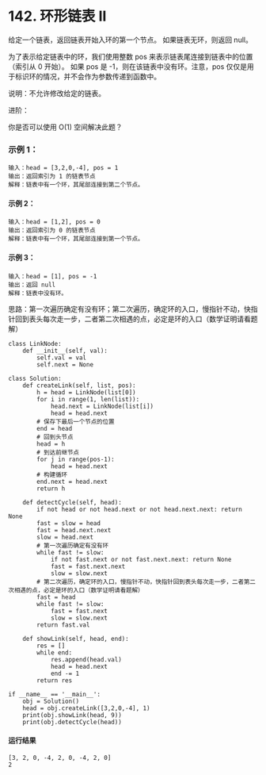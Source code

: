 # 142. 环形链表 II
给定一个链表，返回链表开始入环的第一个节点。 如果链表无环，则返回 null。

为了表示给定链表中的环，我们使用整数 pos 来表示链表尾连接到链表中的位置（索引从 0 开始）。 如果 pos 是 -1，则在该链表中没有环。注意，pos 仅仅是用于标识环的情况，并不会作为参数传递到函数中。

说明：不允许修改给定的链表。

进阶：

你是否可以使用 O(1) 空间解决此题？
 

### 示例 1：

    输入：head = [3,2,0,-4], pos = 1
    输出：返回索引为 1 的链表节点
    解释：链表中有一个环，其尾部连接到第二个节点。
#### 示例 2：

    输入：head = [1,2], pos = 0
    输出：返回索引为 0 的链表节点
    解释：链表中有一个环，其尾部连接到第一个节点。
#### 示例 3：

    输入：head = [1], pos = -1
    输出：返回 null
    解释：链表中没有环。

思路：第一次遍历确定有没有环；第二次遍历，确定环的入口，慢指针不动，快指针回到表头每次走一步，二者第二次相遇的点，必定是环的入口（数学证明请看题解）

    class LinkNode:
        def __init__(self, val):
            self.val = val
            self.next = None

    class Solution:
        def createLink(self, list, pos):
            h = head = LinkNode(list[0])
            for i in range(1, len(list)):
                head.next = LinkNode(list[i])
                head = head.next
            # 保存下最后一个节点的位置
            end = head
            # 回到头节点
            head = h
            # 到达前继节点
            for j in range(pos-1):
                head = head.next
            # 构建循环
            end.next = head.next
            return h

        def detectCycle(self, head):
            if not head or not head.next or not head.next.next: return None
            fast = slow = head
            fast = head.next.next
            slow = head.next
            # 第一次遍历确定有没有环
            while fast != slow:
                if not fast.next or not fast.next.next: return None
                fast = fast.next.next
                slow = slow.next
            # 第二次遍历，确定环的入口，慢指针不动，快指针回到表头每次走一步，二者第二次相遇的点，必定是环的入口（数学证明请看题解）
            fast = head
            while fast != slow:
                fast = fast.next
                slow = slow.next
            return fast.val

        def showLink(self, head, end):
            res = []
            while end:
                res.append(head.val)
                head = head.next
                end -= 1
            return res

    if __name__ == '__main__':
        obj = Solution()
        head = obj.createLink([3,2,0,-4], 1)
        print(obj.showLink(head, 9))
        print(obj.detectCycle(head))
        
#### 运行结果
    [3, 2, 0, -4, 2, 0, -4, 2, 0]
    2

